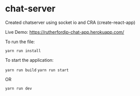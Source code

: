 # chat-server

Created chatserver using socket io and CRA (create-react-app)

Live Demo: https://rutherfordjp-chat-app.herokuapp.com/

To run the file:

`yarn run install`

To start the application:

`yarn run build`
`yarn run start`

OR

`yarn run dev`
